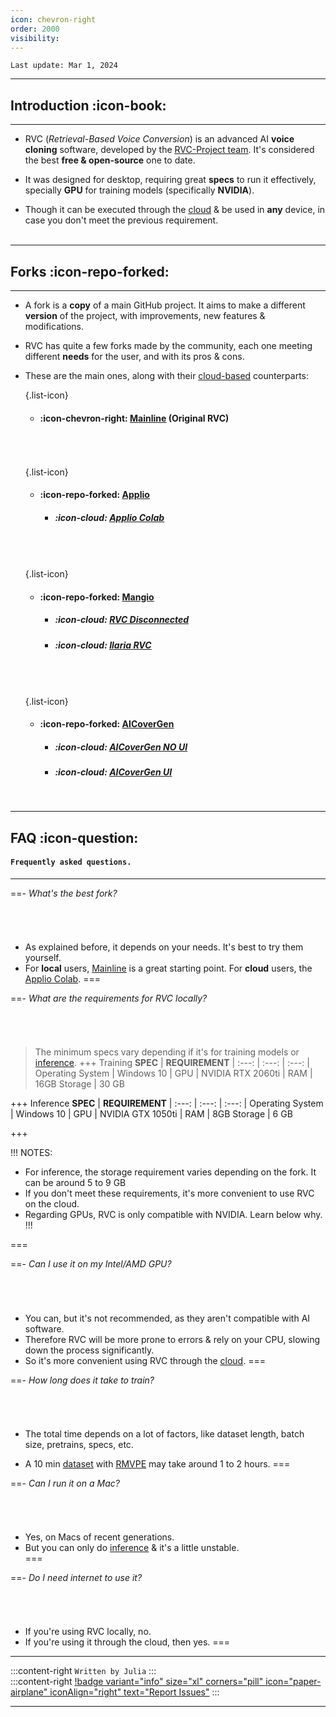 ```yaml
---
icon: chevron-right
order: 2000
visibility:
---
```


``Last update: Mar 1, 2024``

***

## Introduction :icon-book:
***
- RVC (*Retrieval-Based Voice Conversion*) is an advanced AI **voice cloning** software, developed by the <u>[RVC-Project team](https://github.com/RVC-Project/Retrieval-based-Voice-Conversion-WebUI)</u>. It's considered the best **free & open-source** one to date.

- It was designed for desktop, requiring great **specs** to run it effectively, specially **GPU** for training models (specifically **NVIDIA**).

- Though it can be executed through the <u>[cloud](https://aihubdocs.github.io/en/extra/glossary/#cloud-based)</u> & be used in **any** device, in case you don't meet the previous requirement.        
‎       
***
## Forks :icon-repo-forked:
***
- A fork is a **copy** of a main GitHub project. It aims to make a different **version** of the project, with improvements, new features & modifications.

- RVC has quite a few forks made by the community, each one meeting different **needs** for the user, and with its pros & cons.     

- These are the main ones, along with their <u>[cloud-based](https://aihubdocs.github.io/en/extra/glossary/#cloud-based)</u> counterparts:       

    {.list-icon}
    - #### :icon-chevron-right: <u>[Mainline](https://github.com/RVC-Project/Retrieval-based-Voice-Conversion-WebUI)</u> (Original RVC)
    ###### ‎    
    {.list-icon}
    - #### :icon-repo-forked: <u>[Applio](https://applio.org/)</u>
        - ##### :icon-cloud: <u>[Applio Colab](https://colab.research.google.com/github/iahispano/applio/blob/master/assets/Applio.ipynb)</u>
    ###### ‎   
    {.list-icon}
    - #### :icon-repo-forked: <u>[Mangio](https://github.com/Mangio621/Mangio-RVC-Fork)</u>
        - ##### :icon-cloud: <u>[RVC Disconnected](https://colab.research.google.com/drive/1XIPCP9ken63S7M6b5ui1b36Cs17sP-NS#scrollTo=ZodNcumpg-JM)</u>
        - ##### :icon-cloud: <u>[Ilaria RVC](https://colab.research.google.com/drive/16LkwvFZeudTpUOsE_6bMjOq2qkxFo8Hr?usp=sharing)</u>
    ###### ‎  
    {.list-icon} 
    - #### :icon-repo-forked: <u>[AICoverGen](https://github.com/SociallyIneptWeeb/AICoverGen)</u>     
        - ##### :icon-cloud: <u>[AICoverGen NO UI](https://colab.research.google.com/drive/1u1brjK8IZt647UsbZuGYfW29oFM2I4tk?usp%3Dsharing&sa=D&source=editors&ust=1704303145687891&usg=AOvVaw3M9tmokG80RXF-GD1LJqCL)</u>
        - ##### :icon-cloud: <u>[AICoverGen UI](https://colab.research.google.com/github/hinabl/AICoverGen-Colab/blob/main/Hina_Mod_AICoverGen_colab.ipynb)</u>     
    ‎       
***
## FAQ :icon-question:
#### `Frequently asked questions.`
***

==- *What's the best fork?*
###### ‎       
- As explained before, it depends on your needs. It's best to try them yourself.
- For **local** users, <u>[Mainline](https://aihubdocs.github.io/en/rvc/local/mainline/)</u> is a great starting point. For **cloud** users, the <u>[Applio Colab](https://aihubdocs.github.io/en/rvc/cloud/applio-colab/)</u>.
===

==- *What are the requirements for RVC locally?*
###### ‎      
> The minimum specs vary depending if it's for training models or <u>[inference](https://aihubdocs.github.io/en/extra/glossary/#inference)</u>.
+++ Training
**SPEC** | **REQUIREMENT** | 
:---: | :---: | :---: |
Operating System | Windows 10 | 
GPU | NVIDIA RTX 2060ti | 
RAM | 16GB
Storage | 30 GB

+++ Inference
**SPEC** | **REQUIREMENT** | 
:---: | :---: | :---: |
Operating System | Windows 10 | 
GPU | NVIDIA GTX 1050ti | 
RAM | 8GB
Storage | 6 GB 

+++

!!! NOTES:
- For inference, the storage requirement varies depending on the fork. It can be around 5 to 9 GB
- If you don't meet these requirements, it's more convenient to use RVC on the cloud.
- Regarding GPUs, RVC is only compatible with NVIDIA. Learn below why.
!!!

=== 

==- *Can I use it on my Intel/AMD GPU?*
###### ‎  
- You can, but it's not recommended, as they aren't compatible with AI software.
- Therefore RVC will be more prone to errors & rely on your CPU, slowing down the process significantly.
- So it's more convenient using RVC through the <u>[cloud](https://aihubdocs.github.io/en/extra/glossary/#cloud-based)</u>.
=== 

==- *How long does it take to train?*
###### ‎      
- The total time depends on a lot of factors, like dataset length, batch size, pretrains, specs, etc.

- A 10 min <u>[dataset](https://aihubdocs.github.io/en/vocal-isolation--datasets/datasets/)</u> with <u>[RMVPE](https://aihubdocs.github.io/en/rvc/resources/inference-settings/#pitch-extraction-algorithm)</u> may take around 1 to 2 hours.
=== 

==- *Can I run it on a Mac?*
###### ‎      
- Yes, on Macs of recent generations.
- But you can only do <u>[inference](https://aihubdocs.github.io/en/extra/glossary/#inference)</u> & it's a little unstable.  
===

==- *Do I need internet to use it?*
###### ‎      
- If you're using RVC locally, no.
- If you're using it through the cloud, then yes.
===

***
:::content-right
`Written by Julia`
:::
‎    
:::content-right
[!badge variant="info" size="xl" corners="pill" icon="paper-airplane" iconAlign="right" text="Report Issues"](http://aihubdocs.github.io/en/#contributions)
:::
‎  
***